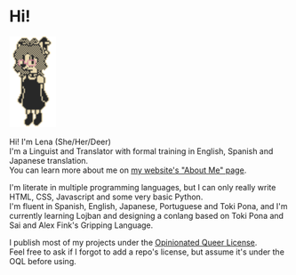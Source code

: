 # Hi!
<img src=deerpfp.gif style="width: 84px;">

Hi! I'm Lena (She/Her/Deer)<br>
I'm a Linguist and Translator with formal training in English, Spanish and Japanese translation.<br>
You can learn more about me on [my website's "About Me" page](https://lensdeer.neocities.org/aboutme).

I'm literate in multiple programming languages, but I can only really write HTML, CSS, Javascript and some very basic Python.<br>
I'm fluent in Spanish, English, Japanese, Portuguese and Toki Pona, and I'm currently learning Lojban and designing a conlang based on Toki Pona and Sai and Alex Fink's Gripping Language.

I publish most of my projects under the [Opinionated Queer License](https://oql.avris.it/license?c=MarshDeer|http://github.com/MarshDeer).<br>
Feel free to ask if I forgot to add a repo's license, but assume it's under the OQL before using.
